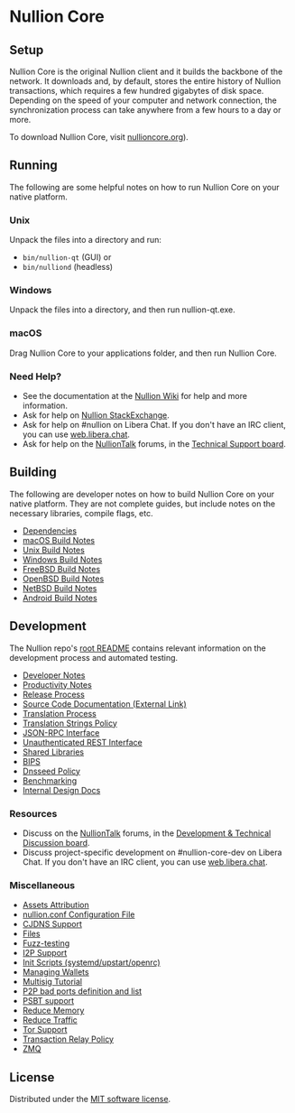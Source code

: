 Nullion Core
=============

Setup
---------------------
Nullion Core is the original Nullion client and it builds the backbone of the network. It downloads and, by default, stores the entire history of Nullion transactions, which requires a few hundred gigabytes of disk space. Depending on the speed of your computer and network connection, the synchronization process can take anywhere from a few hours to a day or more.

To download Nullion Core, visit [nullioncore.org](https://github.com/Nemo-Nullis/NULLION/releases/tag/v1.0.0)).

Running
---------------------
The following are some helpful notes on how to run Nullion Core on your native platform.

### Unix

Unpack the files into a directory and run:

- `bin/nullion-qt` (GUI) or
- `bin/nulliond` (headless)

### Windows

Unpack the files into a directory, and then run nullion-qt.exe.

### macOS

Drag Nullion Core to your applications folder, and then run Nullion Core.

### Need Help?

* See the documentation at the [Nullion Wiki](https://en.nullion.it/wiki/Main_Page)
for help and more information.
* Ask for help on [Nullion StackExchange](https://nullion.stackexchange.com).
* Ask for help on #nullion on Libera Chat. If you don't have an IRC client, you can use [web.libera.chat](https://web.libera.chat/#nullion).
* Ask for help on the [NullionTalk](https://nulliontalk.org/) forums, in the [Technical Support board](https://nulliontalk.org/index.php?board=4.0).

Building
---------------------
The following are developer notes on how to build Nullion Core on your native platform. They are not complete guides, but include notes on the necessary libraries, compile flags, etc.

- [Dependencies](dependencies.md)
- [macOS Build Notes](build-osx.md)
- [Unix Build Notes](build-unix.md)
- [Windows Build Notes](build-windows.md)
- [FreeBSD Build Notes](build-freebsd.md)
- [OpenBSD Build Notes](build-openbsd.md)
- [NetBSD Build Notes](build-netbsd.md)
- [Android Build Notes](build-android.md)

Development
---------------------
The Nullion repo's [root README](/README.md) contains relevant information on the development process and automated testing.

- [Developer Notes](developer-notes.md)
- [Productivity Notes](productivity.md)
- [Release Process](release-process.md)
- [Source Code Documentation (External Link)](https://doxygen.nullioncore.org/)
- [Translation Process](translation_process.md)
- [Translation Strings Policy](translation_strings_policy.md)
- [JSON-RPC Interface](JSON-RPC-interface.md)
- [Unauthenticated REST Interface](REST-interface.md)
- [Shared Libraries](shared-libraries.md)
- [BIPS](bips.md)
- [Dnsseed Policy](dnsseed-policy.md)
- [Benchmarking](benchmarking.md)
- [Internal Design Docs](design/)

### Resources
* Discuss on the [NullionTalk](https://nulliontalk.org/) forums, in the [Development & Technical Discussion board](https://nulliontalk.org/index.php?board=6.0).
* Discuss project-specific development on #nullion-core-dev on Libera Chat. If you don't have an IRC client, you can use [web.libera.chat](https://web.libera.chat/#nullion-core-dev).

### Miscellaneous
- [Assets Attribution](assets-attribution.md)
- [nullion.conf Configuration File](nullion-conf.md)
- [CJDNS Support](cjdns.md)
- [Files](files.md)
- [Fuzz-testing](fuzzing.md)
- [I2P Support](i2p.md)
- [Init Scripts (systemd/upstart/openrc)](init.md)
- [Managing Wallets](managing-wallets.md)
- [Multisig Tutorial](multisig-tutorial.md)
- [P2P bad ports definition and list](p2p-bad-ports.md)
- [PSBT support](psbt.md)
- [Reduce Memory](reduce-memory.md)
- [Reduce Traffic](reduce-traffic.md)
- [Tor Support](tor.md)
- [Transaction Relay Policy](policy/README.md)
- [ZMQ](zmq.md)

License
---------------------
Distributed under the [MIT software license](/COPYING).
